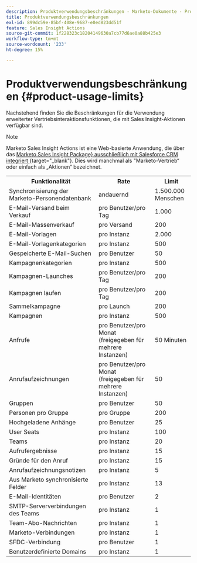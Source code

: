 ```yaml
---
description: Produktverwendungsbeschränkungen - Marketo-Dokumente - Produktdokumentation
title: Produktverwendungsbeschränkungen
exl-id: 899dc59e-85bf-408e-9687-e0ed823dd51f
feature: Sales Insight Actions
source-git-commit: 1f228323c18204149630a7cb77d6ae0a88b425e3
workflow-type: tm+mt
source-wordcount: '233'
ht-degree: 15%

---
```


# Produktverwendungsbeschränkungen {#product-usage-limits}

Nachstehend finden Sie die Beschränkungen für die Verwendung erweiterter Vertriebsinteraktionsfunktionen, die mit Sales Insight-Aktionen verfügbar sind.

>[!NOTE]
>
>Marketo Sales Insight Actions ist eine Web-basierte Anwendung, die über das [Marketo Sales Insight Package} ausschließlich mit Salesforce CRM integriert ](/help/marketo/product-docs/marketo-sales-insight/msi-for-salesforce/installation/install-marketo-sales-insight-package-in-salesforce-appexchange.md){target="_blank"}. Dies wird manchmal als &quot;Marketo-Vertrieb“ oder einfach als „Aktionen“ bezeichnet.

<table>
  <th>Funktionalität</th>
  <th>Rate</th>
  <th>Limit</th>
 <tr>
  <td>Synchronisierung der Marketo-Personendatenbank</td>
  <td>andauernd</td>
  <td>1.500.000 Menschen</td>
 </tr>
 <tr>
  <td>E-Mail-Versand beim Verkauf</td>
  <td>pro Benutzer/pro Tag</td>
  <td>1.000</td>
 </tr>
 <tr>
  <td>E-Mail-Massenverkauf</td>
  <td>pro Versand</td>
  <td>200</td>
 </tr>
 <tr>
  <td>E-Mail-Vorlagen</td>
  <td>pro Instanz</td>
  <td>2.000</td>
 </tr>
 <tr>
  <td>E-Mail-Vorlagenkategorien</td>
  <td>pro Instanz</td>
  <td>500</td>
 </tr>
 <tr>
  <td>Gespeicherte E-Mail-Suchen</td>
  <td>pro Benutzer</td>
  <td>50</td>
 </tr>
 <tr>
  <td>Kampagnenkategorien</td>
  <td>pro Instanz</td>
  <td>500</td>
 </tr>
 <tr>
  <td>Kampagnen-Launches</td>
  <td>pro Benutzer/pro Tag</td>
  <td>200</td>
 </tr>
 <tr>
  <td>Kampagnen laufen</td>
  <td>pro Benutzer/pro Tag</td>
  <td>200</td>
 </tr>
 <tr>
  <td>Sammelkampagne</td>
  <td>pro Launch</td>
  <td>200</td>
 </tr>
 <tr>
  <td>Kampagnen</td>
  <td>pro Instanz</td>
  <td>500</td>
 </tr>
  <td>Anfrufe</td>
  <td>pro Benutzer/pro Monat (freigegeben für mehrere Instanzen)</td>
  <td>50 Minuten</td>
 </tr>
 <tr>
  <td>Anrufaufzeichnungen</td>
  <td>pro Benutzer/pro Monat (freigegeben für mehrere Instanzen)</td>
  <td>50</td>
 </tr>
 <tr>
  <td>Gruppen</td>
  <td>pro Benutzer</td>
  <td>50</td>
 </tr>
 <tr>
  <td>Personen pro Gruppe</td>
  <td>pro Gruppe</td>
  <td>200</td>
 </tr>
 <tr>
  <td>Hochgeladene Anhänge</td>
  <td>pro Benutzer</td>
  <td>25</td>
 </tr>
 <tr>
  <td>User Seats</td>
  <td>pro Instanz</td>
  <td>100</td>
 </tr>
 <tr>
  <td>Teams</td>
  <td>pro Instanz</td>
  <td>20</td>
 </tr>
 <tr>
  <td>Aufrufergebnisse</td>
  <td>pro Instanz</td>
  <td>15</td>
 </tr>
 <tr>
  <td>Gründe für den Anruf</td>
  <td>pro Instanz</td>
  <td>15</td>
 </tr>
 <tr>
  <td>Anrufaufzeichnungsnotizen</td>
  <td>pro Instanz</td>
  <td>5</td>
 </tr>
 <tr>
  <td>Aus Marketo synchronisierte Felder</td>
  <td>pro Instanz</td>
  <td>13</td>
 </tr>
  <td>E-Mail-Identitäten</td>
  <td>pro Benutzer</td>
  <td>2</td>
 </tr>
 <tr>
  <td>SMTP-Serververbindungen des Teams</td>
  <td>pro Instanz</td>
  <td>1</td>
 </tr>
 <tr>
  <td>Team-Abo-Nachrichten</td>
  <td>pro Instanz</td>
  <td>1</td>
 </tr>
 <tr>
  <td>Marketo-Verbindungen</td>
  <td>pro Instanz</td>
  <td>1</td>
 </tr>
 <tr>
  <td>SFDC-Verbindung</td>
  <td>pro Benutzer</td>
  <td>1</td>
 </tr>
 <tr>
  <td>Benutzerdefinierte Domains</td>
  <td>pro Instanz</td>
  <td>1</td>
 </tr>
</table>
